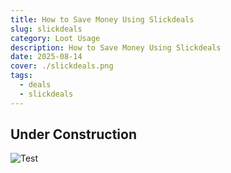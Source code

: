 ```yaml
---
title: How to Save Money Using Slickdeals
slug: slickdeals
category: Loot Usage
description: How to Save Money Using Slickdeals
date: 2025-08-14
cover: ./slickdeals.png
tags:
  - deals
  - slickdeals
---
```


## Under Construction

![Test](https://t3.ftcdn.net/jpg/03/53/83/92/360_F_353839266_8yqhN0548cGxrl4VOxngsiJzDgrDHxjG.jpg)
